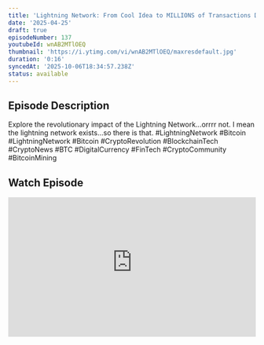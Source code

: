 ```yaml
---
title: 'Lightning Network: From Cool Idea to MILLIONS of Transactions DAILY?!'
date: '2025-04-25'
draft: true
episodeNumber: 137
youtubeId: wnAB2MTlOEQ
thumbnail: 'https://i.ytimg.com/vi/wnAB2MTlOEQ/maxresdefault.jpg'
duration: '0:16'
syncedAt: '2025-10-06T18:34:57.238Z'
status: available
---
```

## Episode Description

Explore the revolutionary impact of the Lightning Network...orrrr not. I mean the lightning network exists...so there is that. #LightningNetwork #Bitcoin #LightningNetwork #Bitcoin #CryptoRevolution #BlockchainTech #CryptoNews #BTC #DigitalCurrency #FinTech #CryptoCommunity #BitcoinMining

## Watch Episode

<div style="position: relative; padding-bottom: 56.25%; height: 0; overflow: hidden;">
  <iframe
    src="https://www.youtube-nocookie.com/embed/wnAB2MTlOEQ"
    style="position: absolute; top: 0; left: 0; width: 100%; height: 100%;"
    frameborder="0"
    allow="accelerometer; autoplay; clipboard-write; encrypted-media; gyroscope; picture-in-picture"
    allowfullscreen
  ></iframe>
</div>

